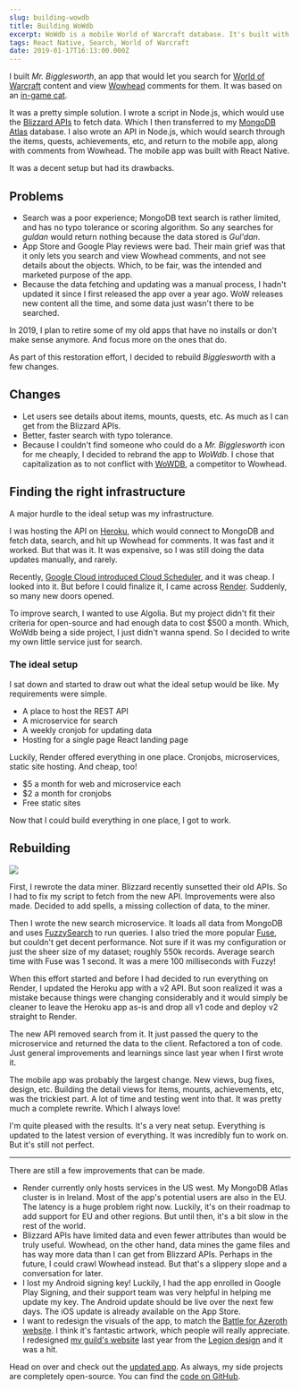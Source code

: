 ```yaml
---
slug: building-wowdb
title: Building WoWdb
excerpt: WoWdb is a mobile World of Warcraft database. It's built with React, React Native, Fastify, MongoDB, and hosted on Render.
tags: React Native, Search, World of Warcraft
date: 2019-01-17T16:13:00.000Z
---
```


I built _Mr. Bigglesworth_, an app that would let you search for [World of Warcraft](http://worldofwarcraft.com) content and view [Wowhead](http://wowhead.com) comments for them. It was based on an [in-game cat](https://wow.gamepedia.com/Mr._Bigglesworth).

It was a pretty simple solution. I wrote a script in Node.js, which would use the [Blizzard APIs](https://develop.battle.net) to fetch data. Which I then transferred to my [MongoDB Atlas](https://www.mongodb.com/cloud/atlas) database. I also wrote an API in Node.js, which would search through the items, quests, achievements, etc, and return to the mobile app, along with comments from Wowhead. The mobile app was built with React Native.

It was a decent setup but had its drawbacks.

## Problems

- Search was a poor experience; MongoDB text search is rather limited, and has no typo tolerance or scoring algorithm. So any searches for _guldan_ would return nothing because the data stored is _Gul'dan_.
- App Store and Google Play reviews were bad. Their main grief was that it only lets you search and view Wowhead comments, and not see details about the objects. Which, to be fair, was the intended and marketed purpose of the app.
- Because the data fetching and updating was a manual process, I hadn't updated it since I first released the app over a year ago. WoW releases new content all the time, and some data just wasn't there to be searched.

In 2019, I plan to retire some of my old apps that have no installs or don't make sense anymore. And focus more on the ones that do.

As part of this restoration effort, I decided to rebuild _Bigglesworth_ with a few changes.

## Changes

- Let users see details about items, mounts, quests, etc. As much as I can get from the Blizzard APIs.
- Better, faster search with typo tolerance.
- Because I couldn't find someone who could do a _Mr. Bigglesworth_ icon for me cheaply, I decided to rebrand the app to _WoWdb_. I chose that capitalization as to not conflict with [WoWDB](https://wowdb.com), a competitor to Wowhead.

## Finding the right infrastructure

A major hurdle to the ideal setup was my infrastructure.

I was hosting the API on [Heroku](http://heroku.com), which would connect to MongoDB and fetch data, search, and hit up Wowhead for comments. It was fast and it worked. But that was it. It was expensive, so I was still doing the data updates manually, and rarely.

Recently, [Google Cloud introduced Cloud Scheduler](https://cloud.google.com/scheduler), and it was cheap. I looked into it. But before I could finalize it, I came across [Render](https://render.com). Suddenly, so many new doors opened.

To improve search, I wanted to use Algolia. But my project didn't fit their criteria for open-source and had enough data to cost \$500 a month. Which, WoWdb being a side project, I just didn't wanna spend. So I decided to write my own little service just for search.

### The ideal setup

I sat down and started to draw out what the ideal setup would be like. My requirements were simple.

- A place to host the REST API
- A microservice for search
- A weekly cronjob for updating data
- Hosting for a single page React landing page

Luckily, Render offered everything in one place. Cronjobs, microservices, static site hosting. And cheap, too!

- \$5 a month for web and microservice each
- \$2 a month for cronjobs
- Free static sites

Now that I could build everything in one place, I got to work.

## Rebuilding

![](architecture.png)

First, I rewrote the data miner. Blizzard recently sunsetted their old APIs. So I had to fix my script to fetch from the new API. Improvements were also made. Decided to add spells, a missing collection of data, to the miner.

Then I wrote the new search microservice. It loads all data from MongoDB and uses [FuzzySearch](https://github.com/jeancroy/FuzzySearch) to run queries. I also tried the more popular [Fuse](http://fusejs.io), but couldn't get decent performance. Not sure if it was my configuration or just the sheer size of my dataset; roughly 550k records. Average search time with Fuse was 1 second. It was a mere 100 milliseconds with Fuzzy!

When this effort started and before I had decided to run everything on Render, I updated the Heroku app with a v2 API. But soon realized it was a mistake because things were changing considerably and it would simply be cleaner to leave the Heroku app as-is and drop all v1 code and deploy v2 straight to Render.

The new API removed search from it. It just passed the query to the microservice and returned the data to the client. Refactored a ton of code. Just general improvements and learnings since last year when I first wrote it.

The mobile app was probably the largest change. New views, bug fixes, design, etc. Building the detail views for items, mounts, achievements, etc, was the trickiest part. A lot of time and testing went into that. It was pretty much a complete rewrite. Which I always love!

I'm quite pleased with the results. It's a very neat setup. Everything is updated to the latest version of everything. It was incredibly fun to work on. But it's still not perfect.

---

There are still a few improvements that can be made.

- Render currently only hosts services in the US west. My MongoDB Atlas cluster is in Ireland. Most of the app's potential users are also in the EU. The latency is a huge problem right now. Luckily, it's on their roadmap to add support for EU and other regions. But until then, it's a bit slow in the rest of the world.
- Blizzard APIs have limited data and even fewer attributes than would be truly useful. Wowhead, on the other hand, data mines the game files and has way more data than I can get from Blizzard APIs. Perhaps in the future, I could crawl Wowhead instead. But that's a slippery slope and a conversation for later.
- I lost my Android signing key! Luckily, I had the app enrolled in Google Play Signing, and their support team was very helpful in helping me update my key. The Android update should be live over the next few days. The iOS update is already available on the App Store.
- I want to redesign the visuals of the app, to match the [Battle for Azeroth website](https://worldofwarcraft.com/en-gb/battle-for-azeroth). I think it's fantastic artwork, which people will really appreciate. I redesigned [my guild's website](https://misty-bfa.onrender.com) last year from the [Legion design](https://misty-legion.onrender.com) and it was a hit.

Head on over and check out the [updated app](https://wowdb.app). As always, my side projects are completely open-source. You can find the [code on GitHub](https://github.com/wowdb).
